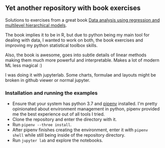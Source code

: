 ## Yet another repository with book exercises

Solutions to exercises from a great book [Data analysis using regression and multilevel hierarchical models](http://www.stat.columbia.edu/~gelman/arm/). 

The book implies it to be in R, but due to python being my main tool for dealing with data, I wanted to work on both, the book exercises and improving my python statistical toolbox skills.

Also, the book is awesome, goes into subtle details of linear methods making them much more powerful and interpretable. Makes a lot of modern ML less magical :)

I was doing it with jupyterlab. Some charts, formulae and layouts might be broken in github viewer or normal jupyter.


### Installation and running the examples

* Ensure that your system has python 3.7 and [pipenv](https://github.com/pypa/pipenv) installed. I'm pretty opinionated about environment management in python, pipenv provided me the best experience out of all tools I tried.
* Clone the repository and enter the directory with it.
* Run `pipenv --three install`.
* After pipenv finishes creating the environment, enter it with `pipenv shell` while still being inside of the repository directory.
* Run `jupyter lab` and explore the notebooks.